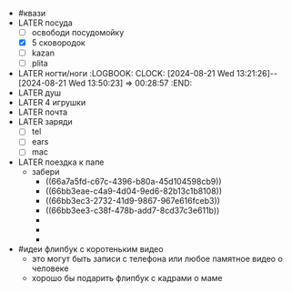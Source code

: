 - #квази
- LATER посуда
  * [ ] освободи посудомойку
  * [x] 5 сковородок
  * [ ] kazan
  * [ ] plita
- LATER ногти/ноги
  :LOGBOOK:
  CLOCK: [2024-08-21 Wed 13:21:26]--[2024-08-21 Wed 13:50:23] =>  00:28:57
  :END:
- LATER душ
- LATER 4 игрушки
- LATER почта
- LATER заряди
  * [ ] tel
  * [ ] ears
  * [ ] mac
- LATER поездка к папе
	- забери
		- ((66a7a5fd-c67c-4396-b80a-45d104598cb9))
		- ((66bb3eae-c4a9-4d04-9ed6-82b13c1b8108))
		- ((66bb3ec3-2732-41d9-9867-967e616fceb3))
		- ((66bb3ee3-c38f-478b-add7-8cd37c3e611b))
		-
		-
		-
- #идеи флипбук с коротеньким видео
	- это могут быть записи с телефона или любое памятное видео о человеке
	- хорошо бы подарить флипбук с кадрами о маме